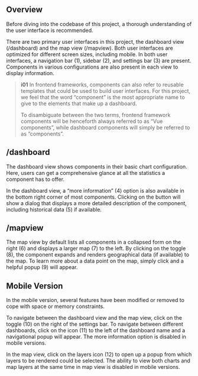 ## Overview
Before diving into the codebase of this project, a thorough understanding of the user interface is recommended. 

There are two primary user interfaces in this project, the dashboard view (/dashboard) and the map view (/mapview). Both user interfaces are optimized for different screen sizes, including mobile. In both user interfaces, a navigation bar (1), sidebar (2), and settings bar (3) are present. Components in various configurations are also present in each view to display information.

> **i01**
> In frontend frameworks, components can also refer to reusable templates that could be used to build user interfaces. For this project, we feel that the word “component” is the most appropriate name to give to the elements that make up a dashboard. 
>
> To disambiguate between the two terms, frontend framework components will be henceforth always referred to as “Vue components”, while dashboard components will simply be referred to as “components”.

## /dashboard
The dashboard view shows components in their basic chart configuration. Here, users can get a comprehensive glance at all the statistics a component has to offer. 

In the dashboard view, a “more information” (4) option is also available in the bottom right corner of most components. Clicking on the button will show a dialog that displays a more detailed description of the component, including historical data (5) if available.

## /mapview
The map view by default lists all components in a collapsed form on the right (6) and displays a larger map (7) to the left. By clicking on the toggle (8), the component expands and renders geographical data (if available) to the map. To learn more about a data point on the map, simply click and a helpful popup (9) will appear.

## Mobile Version
In the mobile version, several features have been modified or removed to cope with space or memory constraints. 

To navigate between the dashboard view and the map view, click on the toggle (10) on the right of the settings bar. To navigate between different dashboards, click on the icon (11) to the left of the dashboard name and a navigational popup will appear. The more information option is disabled in mobile versions.

In the map view, click on the layers icon (12) to open up a popup from which layers to be rendered could be selected. The ability to view both charts and map layers at the same time in map view is disabled in mobile versions.
